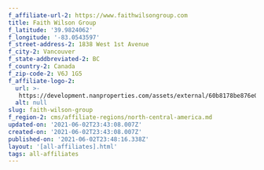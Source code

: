 ```yaml
---
f_affiliate-url-2: https://www.faithwilsongroup.com
title: Faith Wilson Group
f_latitude: '39.9824062'
f_longitude: '-83.0543597'
f_street-address-2: 1838 West 1st Avenue­
f_city-2: Vancouver­
f_state-addbreviated-2: BC­
f_country-2: Canada
f_zip-code-2: V6J 1G5
f_affiliate-logo-2:
  url: >-
   https://development.nanproperties.com/assets/external/60b8178be876e01db458669c_6081e56a5452d5b8577ae114_60785a38403c709434e48480_content_signature_center.png
  alt: null
slug: faith-wilson-group
f_region-2: cms/affiliate-regions/north-central-america.md
updated-on: '2021-06-02T23:43:08.007Z'
created-on: '2021-06-02T23:43:08.007Z'
published-on: '2021-06-02T23:48:16.338Z'
layout: '[all-affiliates].html'
tags: all-affiliates
---
```



